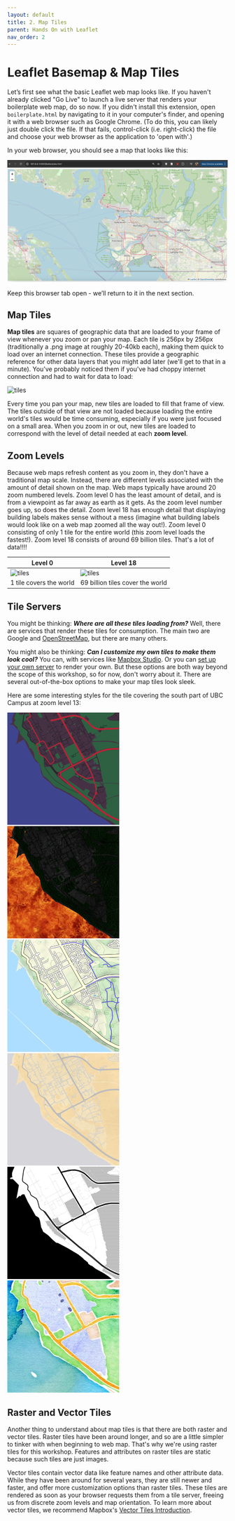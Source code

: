 ```yaml
---
layout: default
title: 2. Map Tiles
parent: Hands On with Leaflet
nav_order: 2
---
```


# Leaflet Basemap & Map Tiles
Let’s first see what the basic Leaflet web map looks like. If you haven't already clicked "Go Live" to launch a live server that renders your boilerplate web map, do so now. If you didn't install this extension, open `boilerplate.html` by navigating to it in your computer's finder, and opening it with a web browser such as Google Chrome. (To do this, you can likely just double click the file. If that fails, control-click (i.e. right-click) the file and choose your web browser as the application to 'open with'.) 

In your web browser, you should see a map that looks like this:

![first-view](./images/first-view.png)

Keep this browser tab open - we’ll return to it in the next section.


## Map Tiles
**Map tiles** are squares of geographic data that are loaded to your frame of view whenever you zoom or pan your map. Each tile is 256px by 256px (traditionally a .png image at roughly 20-40kb each), making them quick to load over an internet connection. These tiles provide a geographic reference for other data layers that you might add later (we'll get to that in a minute). You've probably noticed them if you've had choppy internet connection and had to wait for data to load:

![tiles](./images/tiles.gif)

Every time you pan your map, new tiles are loaded to fill that frame of view. The tiles outside of that view are not loaded because loading the entire world's tiles would be time consuming, especially if you were just focused on a small area. When you zoom in or out, new tiles are loaded to correspond with the level of detail needed at each **zoom level**.

## Zoom Levels

Because web maps refresh content as you zoom in, they don't have a traditional map scale. Instead, there are different levels associated with the amount of detail shown on the map.
Web maps typically have around 20 zoom numbered levels. Zoom level 0 has the least amount of detail, and is from a viewpoint as far away as earth as it gets. As the zoom level number goes up, so does the detail. Zoom level 18 has enough detail that displaying building labels makes sense without a mess (imagine what building labels would look like on a web map zoomed all the way out!). Zoom level 0 consisting of only 1 tile for the entire world (this zoom level loads the fastest!). Zoom level 18 consists of around 69 billion tiles. That's a lot of data!!!!

| Level 0                                             | Level 18                                                     |
| --------------------------------------------------- | ------------------------------------------------------------ |
| ![tiles](http://a.tile.openstreetmap.org/0/0/0.png) | ![tiles](http://a.tile.openstreetmap.org/18/41325/89736.png) |
| 1 tile covers the world                             | 69 billion tiles cover the world                             |

<!-- Here's the map tile grid for **zoom level 11 over Vancouver**:
![tiles](/img/vanzoom11.png)

Here's the map tile grid for **zoom level 13 over Vancouver**:
![tiles](/img/vanzoom13.png)
-->

## Tile Servers

You might be thinking: **_Where are all these tiles loading from?_** Well, there are services that render these tiles for consumption. The main two are Google and [OpenStreetMap](https://wiki.openstreetmap.org/wiki/Tile_servers), but there are many others.

You might also be thinking: **_Can I customize my own tiles to make them look cool?_** You can, with services like [Mapbox Studio](https://www.mapbox.com/mapbox-studio/). Or you can [set up your own server](https://medium.com/@Nithanaroy/create-your-own-tile-server-and-map-client-5f7515fff28) to render your own. But these options are both way beyond the scope of this workshop, so for now, don't worry about it. There are several out-of-the-box options to make your map tiles look sleek.

Here are some interesting styles for the tile covering the south part of UBC Campus at zoom level 13:

![tiles](./images/dark.png) ![tiles](./images/fire.png) ![tiles](./images/otd.png)
![tiles](./images/pio.png) ![tiles](./images/stm.png) ![tiles](./images/wtc.jpg)

## Raster and Vector Tiles

Another thing to understand about map tiles is that there are both raster and vector tiles. Raster tiles have been around longer, and so are a little simpler to tinker with when beginning to web map. That's why we're using raster tiles for this workshop. Features and attributes on raster tiles are static because such tiles are just images.

Vector tiles contain vector data like feature names and other attribute data. While they have been around for several years, they are still newer and faster, and offer more customization options than raster tiles. These tiles are rendered as soon as your browser requests them from a tile server, freeing us from discrete zoom levels and map orientation. To learn more about vector tiles, we recommend Mapbox's [Vector Tiles Introduction](https://docs.mapbox.com/data/tilesets/guides/vector-tiles-introduction/).
